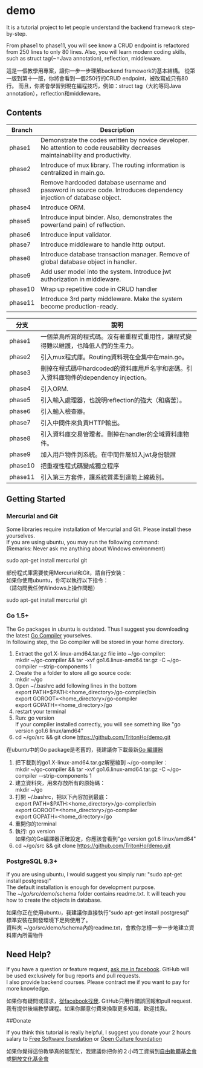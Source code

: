 # demo

It is a tutorial project to let people understand the backend framework step-by-step.

From phase1 to phase11, you will see know a CRUD endpoint is refactored from 250 lines to only 80 lines.
Also, you will learn modern coding skills, such as struct tag(~=Java annotation), reflection, middleware.

這是一個教學用專案，讓你一步一步理解backend framework的基本結構。
從第一版到第十一版，你將會看到一個250行的CRUD endpoint，被改寫成只有80行。
而且，你將會學習到現在編程技巧，例如：struct tag（大約等同Java annotation），reflection和middleware。


## Contents

| Branch | Description |
| -----------|--------|
| phase1 | Demonstrate the codes written by novice developer. No attention to code reusability decreases maintainability and productivity. | 
| phase2 | Introduce of mux library. The routing information is centralized in main.go. | 
| phase3 | Remove hardcoded database username and password in source code. Introduces dependency injection of database object. | 
| phase4 | Introduce ORM. | 
| phase5 | Introduce input binder. Also, demonstrates the power(and pain) of reflection. | 
| phase6 | Introduce input validator. | 
| phase7 | Introduce middleware to handle http output. | 
| phase8 | Introduce database transaction manager. Remove of global database object in handler. | 
| phase9 | Add user model into the system. Introduce jwt authorization in middleware. | 
| phase10 | Wrap up repetitive code in CRUD handler | 
| phase11 | Introduce 3rd party middleware. Make the system become production-ready. | 


| 分支 | 說明 |
| -----------|--------|
| phase1 | 一個菜鳥所寫的程式碼。沒有著重程式重用性，讓程式變得難以維護，也降低人們的生產力。 | 
| phase2 | 引入mux程式庫。Routing資料現在全集中在main.go。 | 
| phase3 | 刪掉在程式碼中hardcoded的資料庫用戶名字和密碼。引入資料庫物件的dependency injection。 | 
| phase4 | 引入ORM. | 
| phase5 | 引入輸入處理器，也說明reflection的強大（和痛苦）。 | 
| phase6 | 引入輸入檢查器。 | 
| phase7 | 引入中間件來負責HTTP輸出。 | 
| phase8 | 引入資料庫交易管理者。刪掉在handler的全域資料庫物件。 | 
| phase9 | 加入用戶物件到系統。在中間件層加入jwt身份驗證 | 
| phase10 | 把重複性程式碼變成獨立程序| 
| phase11 | 引入第三方套件，讓系統質素到達能上線級別。 | 

## Getting Started

### Mercurial and Git

Some libraries require installation of Mercurial and Git. Please install these yourselves.<br />
If you are using ubuntu, you may run the following command:<br />
(Remarks: Never ask me anything about Windows environment)

sudo apt-get install mercurial git

部份程式庫需要使用Mercurial和Git，請自行安裝：<br />
如果你使用ubuntu，你可以執行以下指令：<br />
（請勿問我任何Windows上操作問題）

sudo apt-get install mercurial git

### Go 1.5+

The Go packages in ubuntu is outdated. Thus I suggest you downloading the latest [Go Compiler](https://golang.org/dl/) yourselves.<br />
In following step, the Go compiler will be stored in your home directory.

1. Extract the go1.X-linux-amd64.tar.gz file into ~/go-compiler: <br />
	mkdir ~/go-compiler && tar -xvf go1.6.linux-amd64.tar.gz -C ~/go-compiler --strip-components 1
2. Create the a folder to store all go source code:<br />
	mkdir ~/go
3. Open ~/.bashrc add following lines in the bottom<br />
	export PATH=$PATH:<home_directory>/go-compiler/bin <br />
	export GOROOT=<home_directory>/go-compiler <br />
	export GOPATH=<home_directory>/go <br />
4. restart your terminal
5. Run: go version <br />
	If your compiler installed correctly, you will see something like "go version go1.6 linux/amd64"
6. cd ~/go/src && git clone https://github.com/TritonHo/demo.git

在ubuntu中的Go package是老舊的，我建議你下載最新[Go 編譯器](https://golang.org/dl/)

1. 把下載到的go1.X-linux-amd64.tar.gz解壓縮到 ~/go-compiler：<br />
	mkdir ~/go-compiler && tar -xvf go1.6.linux-amd64.tar.gz -C ~/go-compiler --strip-components 1
2. 建立資料夾，用來存放所有的原始碼：<br />
	mkdir ~/go
3. 打開 ~/.bashrc，把以下內容加到最底：<br />
	export PATH=$PATH:<home_directory>/go-compiler/bin <br />
	export GOROOT=<home_directory>/go-compiler<br />
	export GOPATH=<home_directory>/go<br />
4. 重開你的terminal
5. 執行: go version<br />
	如果你的Go編譯器正確設定，你應該會看到"go version go1.6 linux/amd64"
6. cd ~/go/src && git clone https://github.com/TritonHo/demo.git

### PostgreSQL 9.3+

If you are using ubuntu, I would suggest you simply run: "sudo apt-get install postgresql"<br />
The default installation is enough for development purpose.<br />
The ~/go/src/demo/schema folder contains readme.txt. It will teach you how to create the objects in database.

如果你正在使用ubuntu，我建議你直接執行"sudo apt-get install postgresql"<br />
標準安裝在開發環境下足夠使用了。<br />
資料夾 ~/go/src/demo/schema內的readme.txt，會教你怎樣一步一步地建立資料庫內所需物件

## Need Help?

If you have a question or feature request, [ask me in facebook](https://www.facebook.com/tritonho). GitHub will be used exclusively for bug reports and pull requests.<br />
I also provide backend courses. Please contract me if you want to pay for more knowledge.

如果你有疑問或請求，[從facebook找我](https://www.facebook.com/tritonho). GitHub只用作錯誤回報和pull request.<br />
我有提供後端教學課程。如果你願意付費來換取更多知識，歡迎找我。

##Donate

If you think this tutorial is really helpful, I suggest you donate your 2 hours salary to [Free Software foundation](https://my.fsf.org/donate/) or [Open Culture foundation](http://ocf.tw/donate/)

如果你覺得這份教學真的能幫忙，我建議你把你的２小時工資捐到[自由軟體基金會](https://my.fsf.org/donate/)或[開放文化基金會](http://ocf.tw/donate/)
